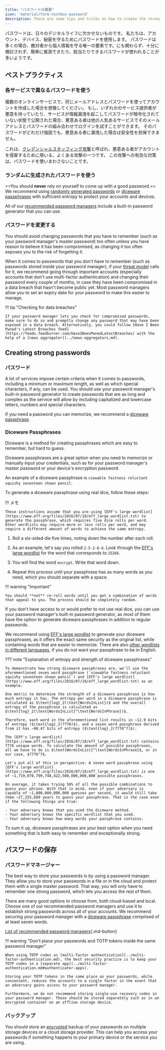 ```yaml
---
title: "パスワードの概要"
icon: 'material/form-textbox-password'
description: These are some tips and tricks on how to create the strongest passwords and keep your accounts secure.
---
```


パスワードは、日々のデジタルライフに欠かせないものです。 私たちは、アカウント、デバイス、秘密を守るためにパスワードを使用します。 パスワードは多くの場合、敵対者から個人情報を守る唯一の要素です。にも関わらず、十分に検討されず、簡単に推測できたり、総当たりできるパスワードが使われることが多いようです。

## ベストプラクティス

### 各サービスで異なるパスワードを使う

複数のオンラインサービスで、同じメールアドレスとパスワードを使ってアカウントを作成した場合を想像してください。 もし、いずれかのサービス提供者が悪意を持っていたり、サービスが情報漏洩を起こしてパスワードが暗号化されていない状態で公開された場合、悪意ある者は他の人気あるサービスでそのメールアドレスとパスワードの組み合わせでログインを試すことができます。 そのパスワードがどれだけ強固でも、悪意ある者に漏洩した場合は安全性を担保できません。

これは、[クレデンシャルスタッフィング攻撃](https://en.wikipedia.org/wiki/Credential_stuffing)と呼ばれ、悪意ある者がアカウントを侵害するために用いる、よくある攻撃の一つです。 この攻撃への有効な対策は、パスワードを使いまわさないことです。

### ランダムに生成されたパスワードを使う

==You should **never** rely on yourself to come up with a good password.== We recommend using [randomly generated passwords](#passwords) or [diceware passphrases](#diceware-passphrases) with sufficient entropy to protect your accounts and devices.

All of our [recommended password managers](../passwords.md) include a built-in password generator that you can use.

### パスワードを変更する

You should avoid changing passwords that you have to remember (such as your password manager's master password) too often unless you have reason to believe it has been compromised, as changing it too often exposes you to the risk of forgetting it.

When it comes to passwords that you don't have to remember (such as passwords stored inside your password manager), if your [threat model](threat-modeling.md) calls for it, we recommend going through important accounts (especially accounts that don't use multi-factor authentication) and changing their password every couple of months, in case they have been compromised in a data breach that hasn't become public yet. Most password managers allow you to set an expiry date for your password to make this easier to manage.

!!! tip "Checking for data breaches"

    If your password manager lets you check for compromised passwords, make sure to do so and promptly change any password that may have been exposed in a data breach. Alternatively, you could follow [Have I Been Pwned's Latest Breaches feed](https://feeds.feedburner.com/HaveIBeenPwnedLatestBreaches) with the help of a [news aggregator](../news-aggregators.md).

## Creating strong passwords

### パスワード

A lot of services impose certain criteria when it comes to passwords, including a minimum or maximum length, as well as which special characters, if any, can be used. You should use your password manager's built-in password generator to create passwords that are as long and complex as the service will allow by including capitalized and lowercase letters, numbers and special characters.

If you need a password you can memorize, we recommend a [diceware passphrase](#diceware-passphrases).

### Diceware Passphrases

Diceware is a method for creating passphrases which are easy to remember, but hard to guess.

Diceware passphrases are a great option when you need to memorize or manually input your credentials, such as for your password manager's master password or your device's encryption password.

An example of a diceware passphrase is `viewable fastness reluctant squishy seventeen shown pencil`.

To generate a diceware passphrase using real dice, follow these steps:

!!! メモ

    These instructions assume that you are using [EFF's large wordlist](https://www.eff.org/files/2016/07/18/eff_large_wordlist.txt) to generate the passphrase, which requires five dice rolls per word. Other wordlists may require more or less rolls per word, and may require a different amount of words to achieve the same entropy.

1. Roll a six-sided die five times, noting down the number after each roll.

2. As an example, let's say you rolled `2-5-2-6-6`. Look through the [EFF's large wordlist](https://www.eff.org/files/2016/07/18/eff_large_wordlist.txt) for the word that corresponds to `25266`.

3. You will find the word `encrypt`. Write that word down.

4. Repeat this process until your passphrase has as many words as you need, which you should separate with a space.

!!! warning "Important"

    You should **not** re-roll words until you get a combination of words that appeal to you. The process should be completely random.

If you don't have access to or would prefer to not use real dice, you can use your password manager's built-in password generator, as most of them have the option to generate diceware passphrases in addition to regular passwords.

We recommend using [EFF's large wordlist](https://www.eff.org/files/2016/07/18/eff_large_wordlist.txt) to generate your diceware passphrases, as it offers the exact same security as the original list, while containing words that are easier to memorize. There are also [other wordlists in different languages](https://theworld.com/~reinhold/diceware.html#Diceware%20in%20Other%20Languages|outline), if you do not want your passphrase to be in English.

??? note "Explanation of entropy and strength of diceware passphrases"

    To demonstrate how strong diceware passphrases are, we'll use the aforementioned seven word passphrase (`viewable fastness reluctant squishy seventeen shown pencil`) and [EFF's large wordlist](https://www.eff.org/files/2016/07/18/eff_large_wordlist.txt) as an example.
    
    One metric to determine the strength of a diceware passphrase is how much entropy it has. The entropy per word in a diceware passphrase is calculated as $\text{log}_2(\text{WordsInList})$ and the overall entropy of the passphrase is calculated as $\text{log}_2(\text{WordsInList}^\text{WordsInPhrase})$.
    
    Therefore, each word in the aforementioned list results in ~12.9 bits of entropy ($\text{log}_2(7776)$), and a seven word passphrase derived from it has ~90.47 bits of entropy ($\text{log}_2(7776^7)$).
    
    The [EFF's large wordlist](https://www.eff.org/files/2016/07/18/eff_large_wordlist.txt) contains 7776 unique words. To calculate the amount of possible passphrases, all we have to do is $\text{WordsInList}^\text{WordsInPhrase}$, or in our case, $7776^7$.
    
    Let's put all of this in perspective: A seven word passphrase using [EFF's large wordlist](https://www.eff.org/files/2016/07/18/eff_large_wordlist.txt) is one of ~1,719,070,799,748,422,500,000,000,000 possible passphrases.
    
    On average, it takes trying 50% of all the possible combinations to guess your phrase. With that in mind, even if your adversary is capable of ~1,000,000,000,000 guesses per second, it would still take them ~27,255,689 years to guess your passphrase. That is the case even if the following things are true:

    - Your adversary knows that you used the diceware method.
    - Your adversary knows the specific wordlist that you used.
    - Your adversary knows how many words your passphrase contains.

To sum it up, diceware passphrases are your best option when you need something that is both easy to remember *and* exceptionally strong.

## パスワードの保存

### パスワードマネージャー

The best way to store your passwords is by using a password manager. They allow you to store your passwords in a file or in the cloud and protect them with a single master password. That way, you will only have to remember one strong password, which lets you access the rest of them.

There are many good options to choose from, both cloud-based and local. Choose one of our recommended password managers and use it to establish strong passwords across all of your accounts. We recommend securing your password manager with a [diceware passphrase](#diceware-passphrases) comprised of at least seven words.

[List of recommended password managers](../passwords.md ""){.md-button}

!!! warning "Don't place your passwords and TOTP tokens inside the same password manager"

    When using TOTP codes as [multi-factor authentication](../multi-factor-authentication.md), the best security practice is to keep your TOTP codes in a [separate app](../multi-factor-authentication.md#authenticator-apps).
    
    Storing your TOTP tokens in the same place as your passwords, while convenient, reduces the accounts to a single factor in the event that an adversary gains access to your password manager.
    
    Furthermore, we do not recommend storing single-use recovery codes in your password manager. Those should be stored separately such as in an encrypted container on an offline storage device.

### バックアップ

You should store an [encrypted](../encryption.md) backup of your passwords on multiple storage devices or a cloud storage provider. This can help you access your passwords if something happens to your primary device or the service you are using.
